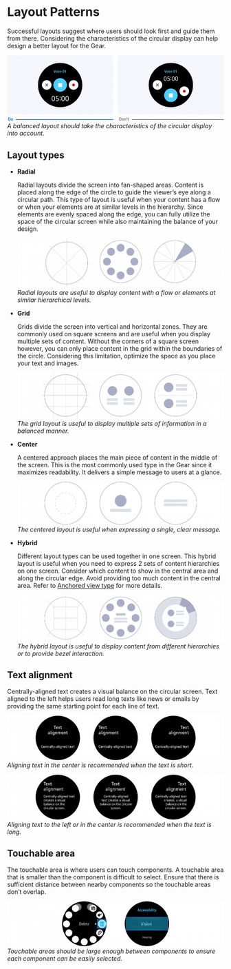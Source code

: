 # Layout Patterns

Successful layouts suggest where users should look first and guide them from there. Considering the characteristics of the circular display can help design a better layout for the Gear.

![](media/visual_design_8.5.0-850x257.png)  
*A balanced layout should take the characteristics of the circular display into account.*

## Layout types

-   **Radial**

    Radial layouts divide the screen into fan-shaped areas. Content is placed along the edge of the circle to guide the viewer’s eye along a circular path. This type of layout is useful when your content has a flow or when your elements are at similar levels in the hierarchy. Since elements are evenly spaced along the edge, you can fully utilize the space of the circular screen while also maintaining the balance of your design.

    ![](media/visual_design_8.5.1_1-850x201.png)  
    *Radial layouts are useful to display content with a flow or elements at similar hierarchical levels.*

-   **Grid**

    Grids divide the screen into vertical and horizontal zones. They are commonly used on square screens and are useful when you display multiple sets of content. Without the corners of a square screen however, you can only place content in the grid within the boundaries of the circle. Considering this limitation, optimize the space as you place your text and images.

    ![](media/visual_design_8.5.1_2-850x189.png)  
    *The grid layout is useful to display multiple sets of information in a balanced manner.*

-   **Center**

    A centered approach places the main piece of content in the middle of the screen. This is the most commonly used type in the Gear since it maximizes readability. It delivers a simple message to users at a glance.

    ![](media/visual_design_8.5.1_3-850x174.png)  
    *The centered layout is useful when expressing a single, clear message.*

-   **Hybrid**

    Different layout types can be used together in one screen. This hybrid layout is useful when you need to express 2 sets of content hierarchies on one screen. Consider which content to show in the central area and along the circular edge. Avoid providing too much content in the central area. Refer to [Anchored view type](../navigation/screen-views.md#anchored) for more details.

    ![](media/visual_design_8.5.1_4-850x189.png)  
    *The hybrid layout is useful to display content from different hierarchies or to provide bezel interaction.*

## Text alignment

Centrally-aligned text creates a visual balance on the circular screen. Text aligned to the left helps users read long texts like news or emails by providing the same starting point for each line of text.

![](media/visual_design_8.5.2_1-850x174.png)  
*Aligning text in the center is recommended when the text is short.*

![](media/visual_design_8.5.2_2-850x174.png)  
*Aligning text to the left or in the center is recommended when the text is long.*

## Touchable area

The touchable area is where users can touch components. A touchable area that is smaller than the component is difficult to select. Ensure that there is sufficient distance between nearby components so the touchable areas don’t overlap.

![](media/visual_design_8.5.3-850x174.png)  
*Touchable areas should be large enough between components to ensure each component can be easily selected.*
